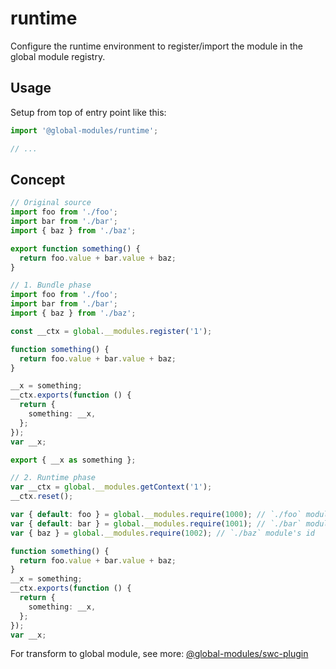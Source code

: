 # runtime

Configure the runtime environment to register/import the module in the global module registry.

## Usage

Setup from top of entry point like this:

```ts
import '@global-modules/runtime';

// ...
```

## Concept

```ts
// Original source
import foo from './foo';
import bar from './bar';
import { baz } from './baz';

export function something() {
  return foo.value + bar.value + baz;
}
```

```ts
// 1. Bundle phase
import foo from './foo';
import bar from './bar';
import { baz } from './baz';

const __ctx = global.__modules.register('1');

function something() {
  return foo.value + bar.value + baz;
}

__x = something;
__ctx.exports(function () {
  return {
    something: __x,
  };
});
var __x;

export { __x as something };
```

```ts
// 2. Runtime phase
var __ctx = global.__modules.getContext('1');
__ctx.reset();

var { default: foo } = global.__modules.require(1000); // `./foo` module's id
var { default: bar } = global.__modules.require(1001); // `./bar` module's id
var { baz } = global.__modules.require(1002); // `./baz` module's id

function something() {
  return foo.value + bar.value + baz;
}
__x = something;
__ctx.exports(function () {
  return {
    something: __x,
  };
});
var __x;
```

For transform to global module, see more: [@global-modules/swc-plugin](https://github.com/leegeunhyeok/global-modules/tree/main/packages/swc-plugin)
